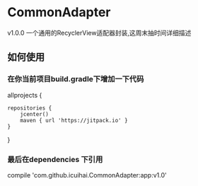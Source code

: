 # CommonAdapter
v1.0.0
一个通用的RecyclerView适配器封装,这周末抽时间详细描述
## 如何使用
### 在你当前项目build.gradle下增加一下代码
allprojects {

    repositories {
        jcenter()
        maven { url 'https://jitpack.io' }
    }
}
### 最后在dependencies 下引用
compile 'com.github.icuihai.CommonAdapter:app:v1.0'
